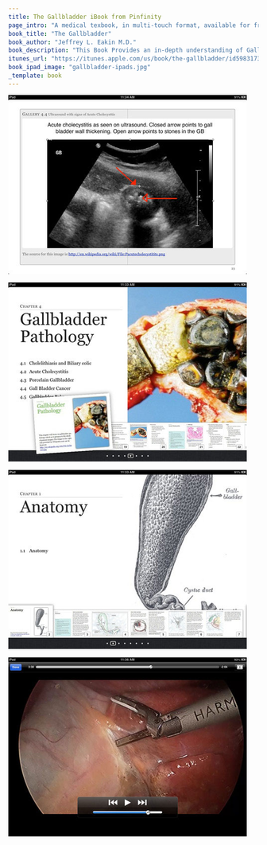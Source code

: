 ```yaml
---
title: The Gallbladder iBook from Pinfinity
page_intro: "A medical texbook, in multi-touch format, available for free on your iPad."
book_title: "The Gallbladder"
book_author: "Jeffrey L. Eakin M.D."
book_description: "This Book Provides an in-depth understanding of Gall Bladder anatomy, physiology and pathophysiology and it also provides a procedural and video education for performing one of the most common operations in America the Laparoscopic Cholecystectomy."
itunes_url: "https://itunes.apple.com/us/book/the-gallbladder/id598317335?mt=13&uo=4"
book_ipad_image: "gallbladder-ipads.jpg"
_template: book
---
```


<div class="info">
	<p class="item book-screenshot boxa">
		<img src="/assets/img/gallbladder-ibook-screenshot-1.jpg" />
	</p>
	<p class="item book-screenshot boxb">
		<img src="/assets/img/gallbladder-ibook-screenshot-2.jpg" />
	</p>
	<p class="item book-screenshot boxa">
		<img src="/assets/img/gallbladder-ibook-screenshot-3.jpg" />
	</p>
	<p class="item book-screenshot boxb">
		<img src="/assets/img/gallbladder-ibook-screenshot-4.jpg" />
	</p>
</div>
